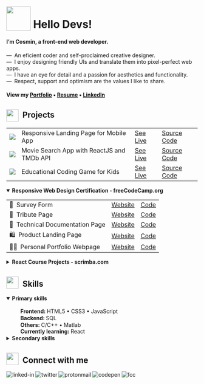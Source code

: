 # <sub><img src = "https://cosminmoldovan.github.io/gitdrive/gh-profile/rocket.gif" width="64"></sub> Hello Devs!
#### I’m Cosmin, a front-end web developer. 

&mdash;&ensp;An eficient coder and self-proclaimed creative designer.<br>
&mdash;&ensp;I enjoy designing friendly UIs  and translate them into pixel-perfect web apps.<br>
&mdash;&ensp;I have an eye for detail and a passion for aesthetics and functionality.<br>
&mdash;&ensp;Respect, support and optimism are the values I like to share.

#### View my [Portfolio](https://cosminmoldovan.github.io) &#9642; [Resume](https://www.linkedin.com/in/cosmin-moldovan) &#9642; [LinkedIn](https://www.linkedin.com/in/cosmin-moldovan)

<!--
<details>
  <summary>Photos from my surroundings <sup>click to open</sup></summary><br>
  <p><img title="Sibiu city" alt="Sibiu" src="https://i.postimg.cc/fTNyNjM6/sibiu.png">&emsp;<img title="Sibiu city" alt="Sibiu-Sky" src="https://i.postimg.cc/bNy7js2z/sibiu-sky.png">&emsp;<img title="Clay Castle Fairy Valley" alt="Castelul-Zanelor" src="https://i.postimg.cc/j2zjfC4g/castelul-zanelor.png">&emsp;<img title="Transfagarasan road" alt="Transfagarasan" src="https://i.postimg.cc/QxJtx9tV/transfagarasan.png">&emsp;<img title="Balea lake" alt="Balea-Lac" src="https://i.postimg.cc/SQ8R3tb6/balea-lac.png"></p>
</details>
-->

##  <sub><sub><img src = "https://cosminmoldovan.github.io/gitdrive/gh-profile/folder.gif" width="32"></sub></sub>&ensp;Projects
<table>
  <tr>
    <td><img src = "https://cosminmoldovan.github.io/gitdrive/gh-profile/remindme-sigla.png" /></td>
    <td>Responsive Landing Page for Mobile App</td>
    <td><a href="https://cosminmoldovan.github.io">See Live</a></td>
    <td><a href="https://cosminmoldovan.github.io">Source Code</a></td>
  </tr>
  <tr></tr>
  <tr>
    <td><img src = "https://cosminmoldovan.github.io/gitdrive/gh-profile/trendflix-sigla.png" /></td>
    <td>Movie Search App with ReactJS and TMDb API</td>
    <td><a href="https://cosminmoldovan.github.io">See Live</a></td>
    <td><a href="https://cosminmoldovan.github.io">Source Code</a></td
  </tr>
  <tr></tr>
  <tr>
    <td><img src = "https://cosminmoldovan.github.io/gitdrive/gh-profile/kidocode-sigla.png" /></td>
    <td>Educational Coding Game for Kids</td>
    <td><a href="https://cosminmoldovan.github.io">See Live</a></td>
    <td><a href="https://cosminmoldovan.github.io">Source Code</a></td>
  </tr>
</table>
  <details open>
   <summary><strong>Responsive Web Design Certification - freeCodeCamp.org</strong></summary>
    <p></p>
   <table>
     <tr>
       <td>📝&ensp;Survey Form</td>
       <td><a href="https://cosminmoldovan.github.io/fcc-survey-form/">Website</a></td>
       <td><a href="https://github.com/cosminmoldovan/fcc-survey-form">Code</a></td>
     </tr>
     <tr></tr>
     <tr>
       <td>📜&ensp;Tribute Page</td>
       <td><a href="https://cosminmoldovan.github.io/fcc-tribute-page/">Website</a></td>
       <td><a href="https://github.com/cosminmoldovan/fcc-tribute-page">Code</a></td>
     </tr>
     <tr></tr>
     <tr>
       <td>📖&ensp;Technical Documentation Page</td>
       <td><a href="https://cosminmoldovan.github.io/fcc-technical-documentation-page/">Website</a></td>
       <td><a href="https://github.com/cosminmoldovan/fcc-technical-documentation-page">Code</a></td>
     </tr>
     <tr></tr>
     <tr>
       <td>🛍️&ensp;Product Landing Page</td>
       <td><a href="https://cosminmoldovan.github.io/fcc-product-landing-page/">Website</a></td>
       <td><a href="https://github.com/cosminmoldovan/fcc-product-landing-page">Code</a></td>
     </tr>
     <tr></tr>
     <tr>
       <td>👨‍💻&ensp;Personal Portfolio Webpage</td>
       <td><a href="https://codepen.io/cosmin-moldovan/full/rNYQMaO">Website</a></td>
       <td><a href="https://codepen.io/cosmin-moldovan/pen/rNYQMaO">Code</a></td>
     </tr>
   </table>

  </details>
  <details>
   <summary><strong>React Course Projects - scrimba.com</strong></summary>
   <p></p>
   <table>
     <tr>
       <td>⚛️&ensp;React facts site</td>
       <td><a href="https://cosminmoldovan.github.io/react-facts-site/">Website</a></td>
       <td><a href="https://github.com/cosminmoldovan/react-facts-site">Code</a></td>
     </tr>
     <tr></tr>
     <tr>
       <td>👔&ensp;Digital business card</td>
       <td><a href="https://cosminmoldovan.github.io/digital-business-card/">Website</a></td>
       <td><a href="https://github.com/cosminmoldovan/digital-business-card">Code</a></td>
     </tr>
     <tr></tr>
     <tr>
       <td>🎈&ensp;AirBnB Experiences clone</td>
       <td><a href="https://cosminmoldovan.github.io/airbnb-experiences/">Website</a></td>
       <td><a href="https://github.com/cosminmoldovan/airbnb-experiences">Code</a></td>
     </tr>
     <tr></tr>
     <tr>
       <td>🌍&ensp;Travel journal</td>
       <td><a href="https://cosminmoldovan.github.io/travel-journal/">Website</a></td>
       <td><a href="https://github.com/cosminmoldovan/travel-journal">Code</a></td>
     </tr>
     <tr></tr>
     <tr>
       <td>😹&ensp;Meme generator</td>
       <td><a href="https://cosminmoldovan.github.io/meme-generator/">Website</a></td>
       <td><a href="https://github.com/cosminmoldovan/meme-generator">Code</a></td>
     </tr>
     <tr></tr>
     <tr>
       <td>🎲&ensp;Tenzies game</td>
       <td><a href="https://cosminmoldovan.github.io/tenzies-game/">Website</a></td>
       <td><a href="https://github.com/cosminmoldovan/tenzies-game">Code</a></td>
     </tr>
   </table>
  </details>

## <sub><img src = "https://cosminmoldovan.github.io/gitdrive/gh-profile/list.gif" width="32"></sub>&ensp;Skills

<details open>
  <summary><strong>Primary skills</strong></summary><br>
  &emsp;<sub><img src="https://i.postimg.cc/grFZVxYh/checked.png" width="16"></sub>&ensp;<strong>Frontend: </strong>HTML5 &bull;  CSS3 &bull; JavaScript<br>
  &emsp;<sub><img src="https://cosminmoldovan.github.io/gitdrive/gh-profile/checked.png" width="16"></sub>&ensp;<strong>Backend: </strong>SQL<br>
  &emsp;<sub><img src="https://cosminmoldovan.github.io/gitdrive/gh-profile/checked.png" width="16"></sub>&ensp;<strong>Others: </strong>C/C++ &bull; Matlab<br>
  &emsp;<sub><img src="https://cosminmoldovan.github.io/gitdrive/gh-profile/unchecked.png" width="16"></sub>&ensp;<strong>Currently learning: </strong>React
</details>

<details><br>
  <summary><strong>Secondary skills</strong></summary>
  &emsp;<sub><img src="https://cosminmoldovan.github.io/gitdrive/gh-profile/checked.png" width="16"></sub>&ensp;<strong>Tools: </strong>VSCode &bull; Figma &bull; Linux
</details>

##  <sub><img src = "https://cosminmoldovan.github.io/gitdrive/gh-profile/chat.gif" width="32"></sub>&ensp;Connect with me 

[<img align="left" alt="linked-in" src="https://img.shields.io/badge/linkedin-%230077B5.svg?&style=for-the-badge&logo=linkedin&logoColor=white" />](https://www.linkedin.com/in/cosmin-moldovan/)

[<img align="left" alt="twitter" src="https://img.shields.io/badge/twitter-%231DA1F2.svg?&style=for-the-badge&logo=twitter&logoColor=white" />](https://twitter.com/CosminMol)

[<img align="left" alt="protonmail" src="https://img.shields.io/badge/ProtonMail-8B89CC?style=for-the-badge&logo=protonmail&logoColor=white" />](mailto:cosmin.moldovan@prrotonmail.com)

[<img align="left" alt="codepen" src="https://img.shields.io/badge/Codepen-000000?style=for-the-badge&logo=codepen&logoColor=white" />](https://codepen.io/cosmin-moldovan)

[<img align="left" alt="fcc" src="https://img.shields.io/badge/free%20code%20camp-27273D?style=for-the-badge&logo=freecodecamp&logoColor=white" />](https://www.freecodecamp.org/cosmin-moldovan)
